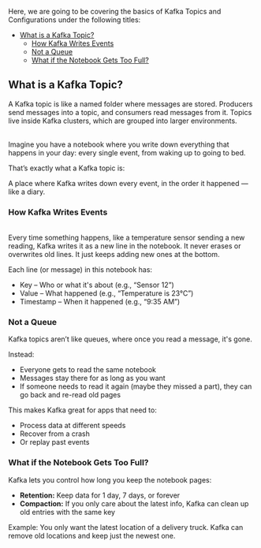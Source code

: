 Here, we are going to be covering the basics of Kafka Topics and Configurations under the following titles:

- [What is a Kafka Topic?](https://github.com/coredataengineers/CDE-BOOTCAMP/edit/main/12_apache_kafka/03-Kafka-topic-and-configurations/README.md##What-is-a-Kafka-Topic?)
  - [How Kafka Writes Events](https://github.com/coredataengineers/CDE-BOOTCAMP/edit/main/12_apache_kafka/03-Kafka-topic-and-configurations/README.md###How-Kafka-Writes-Events)
  - [Not a Queue](https://github.com/coredataengineers/CDE-BOOTCAMP/edit/main/12_apache_kafka/03-Kafka-topic-and-configurations/README.md###Not-a-Queue)
  - [What if the Notebook Gets Too Full?](https://github.com/coredataengineers/CDE-BOOTCAMP/edit/main/12_apache_kafka/03-Kafka-topic-and-configurations/README.md###What-if-the-Notebook-Gets-Too-Full?)



## What is a Kafka Topic?

A Kafka topic is like a named folder where messages are stored.
Producers send messages into a topic, and consumers read messages from it.
Topics live inside Kafka clusters, which are grouped into larger environments.


<br> Imagine you have a notebook where you write down everything that happens in your day: every single event, from waking up to going to bed.

That’s exactly what a Kafka topic is:

A place where Kafka writes down every event, in the order it happened — like a diary.

### How Kafka Writes Events

<br> Every time something happens, like a temperature sensor sending a new reading, Kafka writes it as a new line in the notebook.
It never erases or overwrites old lines. It just keeps adding new ones at the bottom.


Each line (or message) in this notebook has:

* Key – Who or what it's about (e.g., “Sensor 12”)
* Value – What happened (e.g., “Temperature is 23°C”)
* Timestamp – When it happened (e.g., “9:35 AM”)

### Not a Queue
Kafka topics aren’t like queues, where once you read a message, it's gone.

Instead:

* Everyone gets to read the same notebook
* Messages stay there for as long as you want
* If someone needs to read it again (maybe they missed a part), they can go back and re-read old pages

This makes Kafka great for apps that need to:

* Process data at different speeds
* Recover from a crash
* Or replay past events

### What if the Notebook Gets Too Full?
Kafka lets you control how long you keep the notebook pages:

* **Retention:** Keep data for 1 day, 7 days, or forever
* **Compaction:** If you only care about the latest info, Kafka can clean up old entries with the same key

Example: You only want the latest location of a delivery truck. Kafka can remove old locations and keep just the newest one.
